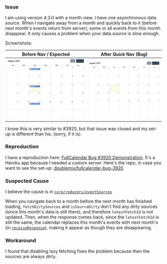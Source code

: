 ### Issue

I am using version 4.3.0 with a month view. I have one asynchronous data source. When I navigate away from a month and quickly back to it (before next month's events return from server), some or all events from this month disappear. It only causes a problem when your data source is slow enough.

Screenshots:

| Before Nav / Expected | After Quick Nav (Bug) |
| --- | --- |
| ![Before / Expected](./assets/before-expected.PNG) | ![After Quick Nav Bug](./assets/after-quick-nav.PNG) |


I know this is very similar to #3920, but that issue was closed and my set-up is different than his. (sorry, if it is).

### Reproduction

I have a reproduction here: [FullCalendar Bug #3920 Demonstration](https://doublemx2-fullcalendar-bug3920.herokuapp.com/). It's a Heroku app because I needed a custom server. Here's the repo, in case you want to see the set-up: [doublemix/fullcalendar-bug-3920](https://github.com/doublemix/fullcalendar-bug-3920)

### Suspected Cause

I believe the cause is in [`core/reducers/eventSources`](https://github.com/fullcalendar/fullcalendar/blob/0141b3d496f63d789424cd6d25e2776b370ed117/packages/core/src/reducers/eventSources.ts#L76-L98)

When you navigate back to a month before the next month has finished loading, `fetchDirtySources` and `isSourceDirty` don't find any dirty sources (since this month's data is still there), and therefore `latestFetchId` is not updated. Then, when the response comes back, since the `latestFetchId` is still the same, the calendar replaces this month's events with next month's (in [`receiveResponse`](https://github.com/fullcalendar/fullcalendar/blob/0141b3d496f63d789424cd6d25e2776b370ed117/packages/core/src/reducers/eventSources.ts#L186-L191)), making it appear as though they are disappearing.

### Workaround

I found that disabling lazy fetching fixes the problem because then the sources are always dirty.
